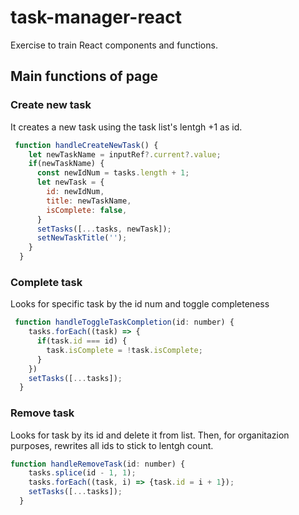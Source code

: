 # task-manager-react

Exercise to train React components and functions.

## Main functions of page
### Create new task
It creates a new task using the task list's lentgh +1 as id.
```javascript
 function handleCreateNewTask() {
    let newTaskName = inputRef?.current?.value;        
    if(newTaskName) {
      const newIdNum = tasks.length + 1;
      let newTask = {
        id: newIdNum,
        title: newTaskName,
        isComplete: false,
      }
      setTasks([...tasks, newTask]);
      setNewTaskTitle('');
    }
  }
```
### Complete task
Looks for specific task by the id num and toggle completeness
```javascript
 function handleToggleTaskCompletion(id: number) {
    tasks.forEach((task) => {
      if(task.id === id) {
        task.isComplete = !task.isComplete;
      }
    })
    setTasks([...tasks]);
  }
```
### Remove task
Looks for task by its id and delete it from list. Then, for organitazion purposes, rewrites all ids to stick to lentgh count.
```javascript
function handleRemoveTask(id: number) {
    tasks.splice(id - 1, 1);
    tasks.forEach((task, i) => {task.id = i + 1});
    setTasks([...tasks]);
  }
```
